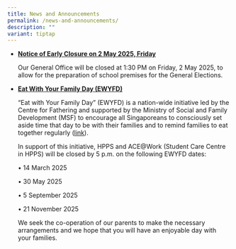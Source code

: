 ```yaml
---
title: News and Announcements
permalink: /news-and-announcements/
description: ""
variant: tiptap
---
```

<ul data-tight="true" class="tight">
<li>
<p><strong><u>Notice of Early Closure on 2 May 2025, Friday</u></strong>
</p>
<p></p>
<p>Our General Office will be closed at 1:30 PM on Friday, 2 May 2025, to
allow for the preparation of school premises for the General Elections.</p>
</li>
</ul>
<p></p>
<ul data-tight="true" class="tight">
<li>
<p><strong><u>Eat With Your Family Day (EWYFD)</u></strong>
</p>
<p>“Eat with Your Family Day” (EWYFD) is a nation-wide initiative led by
the Centre for Fathering and supported by the Ministry of Social and Family
Development (MSF) to encourage all Singaporeans to consciously set aside
time that day to be with their families and to remind families to eat together
regularly (<a href="http://fathers.com.sg/ewyfd/" rel="noopener noreferrer nofollow" target="_blank">link</a>).</p>
<p>In support of this initiative, HPPS and ACE@Work (Student Care Centre
in HPPS) will be closed by 5 p.m. on the following EWYFD dates:</p>
<p>• 14 March 2025</p>
<p>• 30 May 2025</p>
<p>• 5 September 2025</p>
<p>• 21 November 2025&nbsp;</p>
<p>We seek the co-operation of our parents to make the necessary arrangements
and we hope that you will have an enjoyable day with your families.</p>
</li>
</ul>
<p></p>
<p></p>
<p></p>